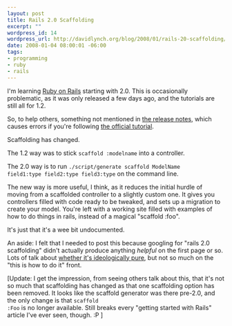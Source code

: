 ```yaml
--- 
layout: post
title: Rails 2.0 Scaffolding
excerpt: ""
wordpress_id: 14
wordpress_url: http://davidlynch.org/blog/2008/01/rails-20-scaffolding/
date: 2008-01-04 08:00:01 -06:00
tags: 
- programming
- ruby
- rails
---
```

I'm learning <a href="http://www.rubyonrails.org/">Ruby on Rails</a> starting with 2.0.  This is occasionally problematic, as it was only released a few days ago, and the tutorials are still all for 1.2.

So, to help others, something not mentioned in <a href="http://weblog.rubyonrails.org/2007/12/7/rails-2-0-it-s-done">the release notes</a>, which causes errors if you're following <a href="http://wiki.rubyonrails.org/rails/pages/TutorialScaffolding">the official tutorial</a>.

Scaffolding has changed.

The 1.2 way was to stick <code>scaffold :modelname</code> into a controller.

The 2.0 way is to run <code>./script/generate scaffold ModelName field1:type field2:type field3:type</code> on the command line.

The new way is more useful, I think, as it reduces the initial hurdle of moving from a scaffolded controller to a slightly custom one.  It gives you controllers filled with code ready to be tweaked, and sets up a migration to create your model.  You're left with a working site filled with examples of how to do things in rails, instead of a magical "scaffold :foo".

It's just that it's a wee bit undocumented.

An aside: I felt that I needed to post this because googling for "rails 2.0 scaffolding" didn't actually produce anything <em>helpful</em> on the first page or so.  Lots of talk about <a href="http://stevengharms.net/?p=1065">whether it's ideologically pure</a>, but not so much on the "this is how to do it" front.

[Update: I get the impression, from seeing others talk about this, that it's not so much that scaffolding has changed as that one scaffolding option has been removed.  It looks like the scaffold generator was there pre-2.0, and the only change is that <code>scaffold :Foo</code> is no longer available.  Still breaks every "getting started with Rails" article I've ever seen, though. :P ]
